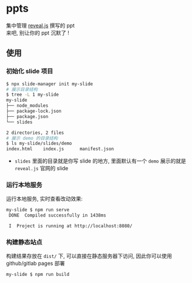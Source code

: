 # ppts

集中管理 [reveal.js](https://revealjs.com/) 撰写的 ppt   
来吧, 别让你的 ppt 沉默了 !  

## 使用

### 初始化 slide 项目

``` bash
$ npx slide-manager init my-slide
# 展示目录结构
$ tree -L 1 my-slide
my-slide
├── node_modules
├── package-lock.json
├── package.json
└── slides

2 directories, 2 files
# 展示 demo 的目录结构
$ ls my-slide/slides/demo
index.html    index.js      manifest.json
```

* `slides` 里面的目录就是你写 slide 的地方, 里面默认有一个 `demo` 展示的就是 `reveal.js` 官网的 slide  

### 运行本地服务

运行本地服务, 实时查看改动效果:  
``` bash
my-slide $ npm run serve
 DONE  Compiled successfully in 1438ms                                                                                                           10:18:49 PM

 I  Project is running at http://localhost:8080/
```

### 构建静态站点

构建结果存放在 `dist/` 下, 可以直接在静态服务器下访问, 因此你可以使用 github/gitlab pages 部署  

``` bash
my-slide $ npm run build
```